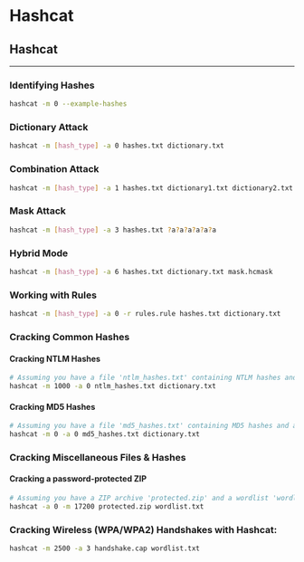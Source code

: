 # Hashcat

## Hashcat

***

### **Identifying Hashes**

```bash
hashcat -m 0 --example-hashes
```

### **Dictionary Attack**

```bash
hashcat -m [hash_type] -a 0 hashes.txt dictionary.txt
```

### **Combination Attack**

```bash
hashcat -m [hash_type] -a 1 hashes.txt dictionary1.txt dictionary2.txt

```

### **Mask Attack**

```bash
hashcat -m [hash_type] -a 3 hashes.txt ?a?a?a?a?a?a
```

### **Hybrid Mode**

```bash
hashcat -m [hash_type] -a 6 hashes.txt dictionary.txt mask.hcmask
```

### **Working with Rules**

```bash
hashcat -m [hash_type] -a 0 -r rules.rule hashes.txt dictionary.txt
```

### **Cracking Common Hashes**

#### **Cracking NTLM Hashes**

```bash
# Assuming you have a file 'ntlm_hashes.txt' containing NTLM hashes and a dictionary 'dictionary.txt'
hashcat -m 1000 -a 0 ntlm_hashes.txt dictionary.txt
```

#### **Cracking MD5 Hashes**

```bash
# Assuming you have a file 'md5_hashes.txt' containing MD5 hashes and a dictionary 'dictionary.txt'
hashcat -m 0 -a 0 md5_hashes.txt dictionary.txt
```

### **Cracking Miscellaneous Files & Hashes**

#### Cracking a password-protected ZIP

```bash
# Assuming you have a ZIP archive 'protected.zip' and a wordlist 'wordlist.txt'
hashcat -a 0 -m 17200 protected.zip wordlist.txt
```

### **Cracking Wireless (WPA/WPA2) Handshakes with Hashcat**:

```bash
hashcat -m 2500 -a 3 handshake.cap wordlist.txt
```
